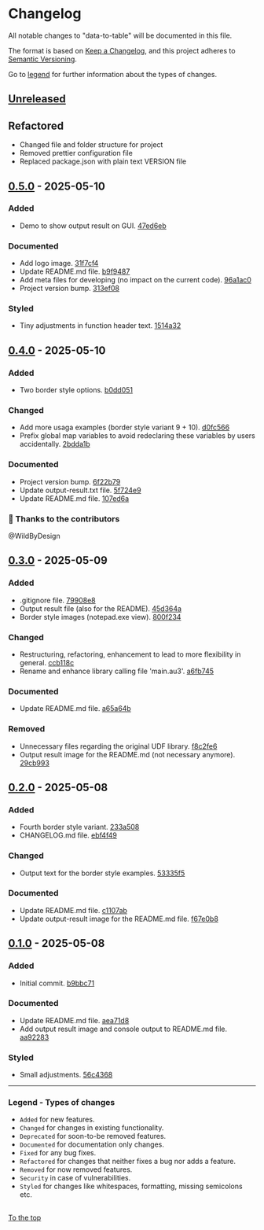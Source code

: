 #####

# Changelog

All notable changes to "data-to-table" will be documented in this file.

The format is based on [Keep a Changelog](https://keepachangelog.com/en/1.0.0/),
and this project adheres to [Semantic Versioning](https://semver.org/spec/v2.0.0.html).

Go to [legend](#legend---types-of-changes) for further information about the types of changes.

## [Unreleased]

## Refactored

- Changed file and folder structure for project
- Removed prettier configuration file
- Replaced package.json with plain text VERSION file

## [0.5.0] - 2025-05-10

### Added

- Demo to show output result on GUI. [47ed6eb](https://github.com/sven-seyfert/data-to-table/commit/47ed6ebca74a34f4afa4efab9ff2cc0de573d478)

### Documented

- Add logo image. [31f7cf4](https://github.com/sven-seyfert/data-to-table/commit/31f7cf4698e656a740087a23d088a9770207422b)
- Update README.md file. [b9f9487](https://github.com/sven-seyfert/data-to-table/commit/b9f94876684d62257c7df0e4bce8dfabdda75896)
- Add meta files for developing (no impact on the current code). [96a1ac0](https://github.com/sven-seyfert/data-to-table/commit/96a1ac0e5ffe2c3c467d72f9c8d42fcd613a249b)
- Project version bump. [313ef08](https://github.com/sven-seyfert/data-to-table/commit/313ef084d4fa1e3c29c0aa57ae698a1be2e7a8dc)

### Styled

- Tiny adjustments in function header text. [1514a32](https://github.com/sven-seyfert/data-to-table/commit/1514a32fef1d6c15c441095bc79d31709566b21c)

## [0.4.0] - 2025-05-10

### Added

- Two border style options. [b0dd051](https://github.com/sven-seyfert/data-to-table/commit/b0dd0518fdfba237719a137a4b14ef9acc40e66f)

### Changed

- Add more usaga examples (border style variant 9 + 10). [d0fc566](https://github.com/sven-seyfert/data-to-table/commit/d0fc56683c0442b306d5c12baab616dab0df7a45)
- Prefix global map variables to avoid redeclaring these variables by users accidentally. [2bdda1b](https://github.com/sven-seyfert/data-to-table/commit/2bdda1beea75c993801c9bbf5b6804bd07561718)

### Documented

- Project version bump. [6f22b79](https://github.com/sven-seyfert/data-to-table/commit/6f22b7963d37181ad29c4a36cfda1b563f108b62)
- Update output-result.txt file. [5f724e9](https://github.com/sven-seyfert/data-to-table/commit/5f724e900fc982dbfa88b296422e34c9a21f315b)
- Update README.md file. [107ed6a](https://github.com/sven-seyfert/data-to-table/commit/107ed6a1b2ffe42c776c2e465629fef0345c10a9)

### 🙏 Thanks to the contributors

@WildByDesign

## [0.3.0] - 2025-05-09

### Added

- .gitignore file. [79908e8](https://github.com/sven-seyfert/data-to-table/commit/79908e8087ed9cc02aa519edaad78658a26b44ad)
- Output result file (also for the README). [45d364a](https://github.com/sven-seyfert/data-to-table/commit/45d364aa41cf4a4a29eeecca1e8824777a5a3689)
- Border style images (notepad.exe view). [800f234](https://github.com/sven-seyfert/data-to-table/commit/800f234228b9889ebab57c37a04930a513a08385)

### Changed

- Restructuring, refactoring, enhancement to lead to more flexibility in general. [ccb118c](https://github.com/sven-seyfert/data-to-table/commit/ccb118c34cc521f6973aebba54062018c8555e45)
- Rename and enhance library calling file 'main.au3'. [a6fb745](https://github.com/sven-seyfert/data-to-table/commit/a6fb74578093d5d2ddd3b803e646680dbb481df5)

### Documented

- Update README.md file. [a65a64b](https://github.com/sven-seyfert/data-to-table/commit/a65a64b7c14e86c4f1bb9c7930c4bbf6a9970bb6)

### Removed

- Unnecessary files regarding the original UDF library. [f8c2fe6](https://github.com/sven-seyfert/data-to-table/commit/f8c2fe6dec8f28118f26a41ed4fd27ccb374b559)
- Output result image for the README.md (not necessary anymore). [29cb993](https://github.com/sven-seyfert/data-to-table/commit/29cb9933a014954b72517a2088b83a64af96b75b)

## [0.2.0] - 2025-05-08

### Added

- Fourth border style variant. [233a508](https://github.com/sven-seyfert/data-to-table/commit/233a508281e9d465ec25a1bdae2ce18112eb60d4)
- CHANGELOG.md file. [ebf4f49](https://github.com/sven-seyfert/data-to-table/commit/ebf4f49544e673ab5a16810f70b9f552a4365978)

### Changed

- Output text for the border style examples. [53335f5](https://github.com/sven-seyfert/data-to-table/commit/53335f5e2a0b38fa8d777fb705ec45107ab40b35)

### Documented

- Update README.md file. [c1107ab](https://github.com/sven-seyfert/data-to-table/commit/c1107ab2a7cebd69e67847a87acc86bf743683d5)
- Update output-result image for the README.md file. [f67e0b8](https://github.com/sven-seyfert/data-to-table/commit/f67e0b848f02dd1c80f9b244e5303319f3f7e428)

## [0.1.0] - 2025-05-08

### Added

- Initial commit. [b9bbc71](https://github.com/sven-seyfert/data-to-table/commit/b9bbc71972d9fadcaeea2077aaaf1db3aee798ab)

### Documented

- Update README.md file. [aea71d8](https://github.com/sven-seyfert/data-to-table/commit/aea71d88889fc8d34c70373927bd35630d9bf6e8)
- Add output result image and console output to README.md file. [aa92283](https://github.com/sven-seyfert/data-to-table/commit/aa922837bcd1b5bd882160be5d33a49ae5456960)

### Styled

- Small adjustments. [56c4368](https://github.com/sven-seyfert/data-to-table/commit/56c4368c70c0e2497e26d4152a3094e8bfaefde1)

[Unreleased]: https://github.com/sven-seyfert/data-to-table/compare/v0.5.0...HEAD
[0.5.0]: https://github.com/sven-seyfert/data-to-table/compare/v0.4.0...v0.5.0
[0.4.0]: https://github.com/sven-seyfert/data-to-table/compare/v0.3.0...v0.4.0
[0.3.0]: https://github.com/sven-seyfert/data-to-table/compare/v0.2.0...v0.3.0
[0.2.0]: https://github.com/sven-seyfert/data-to-table/compare/v0.1.0...v0.2.0
[0.1.0]: https://github.com/sven-seyfert/data-to-table/releases/tag/v0.1.0

---

### Legend - Types of changes

- `Added` for new features.
- `Changed` for changes in existing functionality.
- `Deprecated` for soon-to-be removed features.
- `Documented` for documentation only changes.
- `Fixed` for any bug fixes.
- `Refactored` for changes that neither fixes a bug nor adds a feature.
- `Removed` for now removed features.
- `Security` in case of vulnerabilities.
- `Styled` for changes like whitespaces, formatting, missing semicolons etc.

##

[To the top](#)
